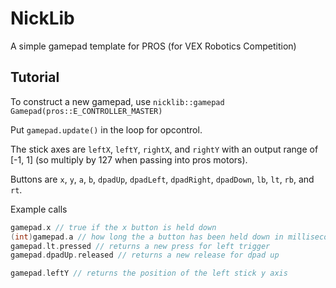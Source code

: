 # NickLib
 
A simple gamepad template for PROS (for VEX Robotics Competition)

## Tutorial
To construct a new gamepad, use `nicklib::gamepad Gamepad(pros::E_CONTROLLER_MASTER)`

Put `gamepad.update()` in the loop for opcontrol.

The stick axes are `leftX`, `leftY`, `rightX`, and `rightY` with an output range of [-1, 1] (so multiply by 127 when passing into pros motors).

Buttons are `x`, `y`, `a`, `b`, `dpadUp`, `dpadLeft`, `dpadRight`, `dpadDown`, `lb`, `lt`, `rb`, and `rt`.

Example calls
```cpp
gamepad.x // true if the x button is held down
(int)gamepad.a // how long the a button has been held down in milliseconds
gamepad.lt.pressed // returns a new press for left trigger
gamepad.dpadUp.released // returns a new release for dpad up

gamepad.leftY // returns the position of the left stick y axis
```
